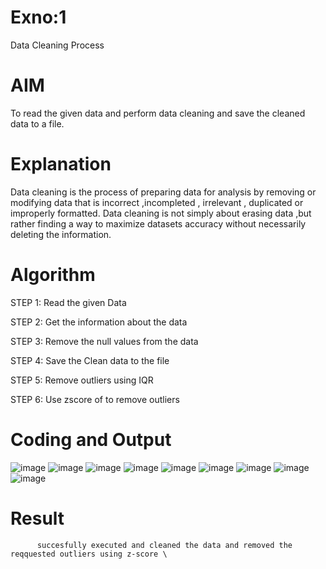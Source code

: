 # Exno:1
Data Cleaning Process

# AIM
To read the given data and perform data cleaning and save the cleaned data to a file.

# Explanation
Data cleaning is the process of preparing data for analysis by removing or modifying data that is incorrect ,incompleted , irrelevant , duplicated or improperly formatted. Data cleaning is not simply about erasing data ,but rather finding a way to maximize datasets accuracy without necessarily deleting the information.

# Algorithm
STEP 1: Read the given Data

STEP 2: Get the information about the data

STEP 3: Remove the null values from the data

STEP 4: Save the Clean data to the file

STEP 5: Remove outliers using IQR

STEP 6: Use zscore of to remove outliers

# Coding and Output

![image](https://github.com/user-attachments/assets/e32356bb-0b04-4072-ba6d-85849e38c0e1)
 ![image](https://github.com/user-attachments/assets/ca45498c-489e-455f-a4f5-c51f2cd72fd1)
![image](https://github.com/user-attachments/assets/02190ec5-f761-40e6-9288-ecca7c1cf159)
![image](https://github.com/user-attachments/assets/c57c417d-a04a-44fe-b2c6-ccba523fc19f)
![image](https://github.com/user-attachments/assets/acee7721-b020-47dd-b610-4b98b8b623f0)
![image](https://github.com/user-attachments/assets/40989c22-e0d4-4706-a415-5a8e7810b045)
![image](https://github.com/user-attachments/assets/62f865b8-b7d2-464d-8ce2-86248ba82f80)
![image](https://github.com/user-attachments/assets/1a9cfd7b-7007-4486-a3c3-82ece5129b91)
![image](https://github.com/user-attachments/assets/a517fc47-e808-4be7-abca-6642518fdfe6)









# Result
          succesfully executed and cleaned the data and removed the reqquested outliers using z-score \
